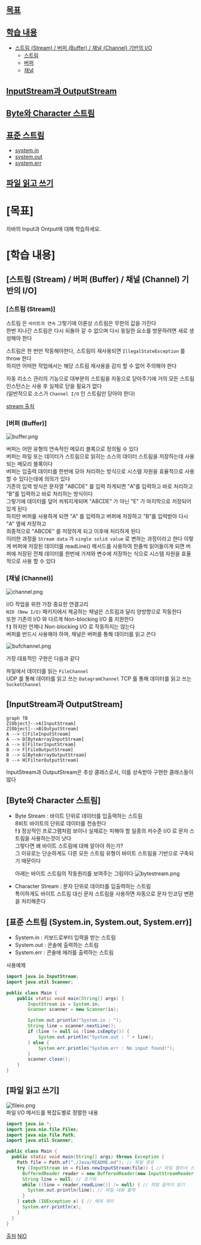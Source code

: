 ## [목표](#목표)
## [학습 내용](#학습-내용)
- [스트림 (Stream) / 버퍼 (Buffer) / 채널 (Channel) 기반의 I/O](#스트림-stream--버퍼-buffer--채널-channel-기반의-io)
    - [스트림](#스트림-stream)
    - [버퍼](#버퍼-buffer)
    - [채널](#채널-channel)
## [InputStream과 OutputStream](#inputstream과-outputstream)
## [Byte와 Character 스트림](#byte와-character-스트림)
## [표준 스트림](#표준-스트림-systemin-systemout-systemerr)
- [system.in](#systemin)
- [system.out](#systemout)
- [system.err](#systemerr)
## [파일 읽고 쓰기](#파일-읽고-쓰기)


# [목표]

자바의 Input과 Ontput에 대해 학습하세요.

# [학습 내용]

## [스트림 (Stream) / 버퍼 (Buffer) / 채널 (Channel) 기반의 I/O]   

### [스트림 (Stream)]   

스트림 은 `바이트의 연속` 그렇기에 이론상 스트림은 무한의 값을 가진다   
한번 지나간 스트림은 다시 되돌아 갈 수 없으며 다시 동일한 요소를 방문하려면 새로 생성해야 한다   

스트림은 한 번만 작동해야한다, 스트림이 재사용되면 `IllegalStateException` 를 throw 한다   
하지만 어떠한 작업에서는 해당 스트림 재사용을 감지 할 수 없어 주의해야 한다   

자동 리소스 관리의 기능으로 대부분의 스트림을 자동으로 닫아주기에
거의 모든 스트림 인스턴스는 사용 후 실제로 닫을 필요가 없다   
(일반적으로 소스가 `Channel I/O` 인 스트림만 닫아야 한다)   

[stream 출처](https://www.javatpoint.com/java-8-stream)
	
### [버퍼 (Buffer)]   

![buffer.png](buffer.png)   

버퍼는 어떤 유형의 연속적인 메모리 블록으로 정의될 수 있다   
버퍼는 파일 또는 데이터가 스트림으로 읽히는 소스의 데이터 스트림을 저장하는데 사용되는 메모리 블록이다   
버퍼는 입출력 데이터를 한번에 모아 처리하는 방식으로 시스템 자원을 효율적으로 사용 할 수 있다는데에 의의가 있다   
기존의 입력 방식은 문자열 "ABCDE" 를 입력 하게되면 "A"를 입력하고 바로 처리하고 "B"를 입력하고 바로 처리하는 방식이다   
그렇기에 데이터를 덮어 씌워지게되며 "ABCDE" 가 아닌 "E" 가 마지막으로 저장되어 있게 된다   
하지만 버퍼를 사용하게 되면 "A" 를 입력하고 버퍼에 저장하고 "B"를 입력받아 다시 "A" 옆에 저장하고   
최종적으로 "ABCDE" 를 저장하게 되고 이후에 처리하게 된다   
이러한 과정을 `Stream data` 가 `single solid value` 로 변하는 과정이라고 한다 
이렇게 버퍼에 저장된 데이터를 readLine() 메서드를 사용하여 한줄씩 읽어들이게 되면
버퍼에 저장된 전체 데이터를 한번에 가져와 변수에 저장하는 식으로 시스템 자원을 효율적으로 사용 할 수 있다   

### [채널 (Channel)]     

![channel.png](channel.png)

I/O 작업을 위한 가장 중요한 연결고리   
`NIO (New I/O)` 패키지에서 제공하는 채널은 스트림과 달리 양방향으로 작동한다   
또한 기존의 I/O 와 다르게 Non-blocking I/O 를 지원한다   
**! )** 하지만 언제나 Non-blocking I/O 로 작동하지는 않는다   
버퍼를 반드시 사용해야 하며, 채널은 버퍼를 통해 데이터를 읽고 쓴다

![bufchannel.png](bufchannel.png)

가장 대표적인 구현은 다음과 같다    

파일에서 데이터를 읽는 `FileChannel`   
UDP 를 통해 데이터를 읽고 쓰는 `DatagramChannel`
TCP 를 통해 데이터를 읽고 쓰는 `SocketChannel`

## [InputStream과 OutputStream]   

```mermaid
graph TB 
Z[Object]-->A[InputStream]
Z[Object]-->B[OutputStream]
A --> C[FileInputStream]
A --> D[ByteArrayInputStream]
A --> E[FilterInputStream]
B --> F[FileOutputStream]
B --> G[ByteArrayOutputStream]
B --> H[FilterOutputStream] 
```

InputStream과 OutputStream은 추상 클래스로서, 이를 상속받아 구현한 클래스들이 많다   

## [Byte와 Character 스트림]   

- Byte Stream : 바이트 단위로 데이터를 입출력하는 스트림   
  8비트 바이트의 단위로 데이터를 전송한다   
  **! )** 정상적인 프로그램처럼 보이나 실제로는 피해야 할 일종의 저수준 I/O 로 문자 스트림을 사용하는것이 낫다   
    그렇다면 왜 바이트 스트림에 대해 알아야 하는가?   
    그 이유로는 단순하게도 다른 모든 스트림 유형이 바이트 스트림을 기반으로 구축되기 때문이다   
  
  아래는 바이트 스트림의 작동원리를 보여주는 그림이다
  ![bytestream.png](bytestream.png)   
  

- Character Stream : 문자 단위로 데이터를 입출력하는 스트림   
  특이하게도 바이트 스트림 대신 문자 스트림을 사용하면 자동으로 문자 인코딩 변환을 처리해준다   


## [표준 스트림 (System.in, System.out, System.err)]   

- System.in : 키보드로부터 입력을 받는 스트림
- System.out : 콘솔에 출력하는 스트림
- System.err : 콘솔에 에러를 출력하는 스트림

사용예제   

```java
import java.io.InputStream;
import java.util.Scanner;

public class Main {
	public static void main(String[] args) {
		InputStream is = System.in;
		Scanner scanner = new Scanner(is);

		System.out.println("System.in : ");
		String line = scanner.nextLine();
		if (line != null && !line.isEmpty()) {
			System.out.println("System.out : " + line);
		} else {
			System.err.println("System.err : No input found!");
		}
		scanner.close();
	}
}
```
## [파일 읽고 쓰기]   

![fileio.png](fileio.png)   
파일 I/O 메서드를 복잡도별로 정렬한 내용

```java
import java.io.*;
import java.nio.file.Files;
import java.nio.file.Path;
import java.util.Scanner;

public class Main {
  public static void main(String[] args) throws Exception {
    Path file = Path.of("./Java/README.md"); // 파일 경로
    try (InputStream in = Files.newInputStream(file)) { // 파일 열어서 스트림 생성
      BufferedReader reader = new BufferedReader(new InputStreamReader(in)); // 파일 읽기
      String line = null; // 초기화
      while ((line = reader.readLine()) != null) { // 파일 끝까지 읽기
        System.out.println(line); // 파일 내용 출력
      }
    } catch (IOException x) { // 예외 처리
      System.err.println(x); 
    }
  }
}
```

[출처](https://docs.oracle.com/javase/tutorial/essential/io/file.html#textfiles)
[NIO](https://openjdk.org/projects/nio/)
